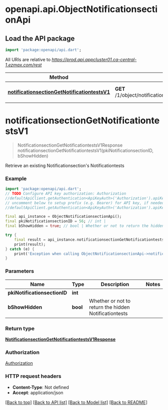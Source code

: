 # openapi.api.ObjectNotificationsectionApi

## Load the API package
```dart
import 'package:openapi/api.dart';
```

All URIs are relative to *https://prod.api.appcluster01.ca-central-1.ezmax.com/rest*

Method | HTTP request | Description
------------- | ------------- | -------------
[**notificationsectionGetNotificationtestsV1**](ObjectNotificationsectionApi.md#notificationsectiongetnotificationtestsv1) | **GET** /1/object/notificationsection/{pkiNotificationsectionID}/getNotificationtests | Retrieve an existing Notificationsection's Notificationtests


# **notificationsectionGetNotificationtestsV1**
> NotificationsectionGetNotificationtestsV1Response notificationsectionGetNotificationtestsV1(pkiNotificationsectionID, bShowHidden)

Retrieve an existing Notificationsection's Notificationtests



### Example
```dart
import 'package:openapi/api.dart';
// TODO Configure API key authorization: Authorization
//defaultApiClient.getAuthentication<ApiKeyAuth>('Authorization').apiKey = 'YOUR_API_KEY';
// uncomment below to setup prefix (e.g. Bearer) for API key, if needed
//defaultApiClient.getAuthentication<ApiKeyAuth>('Authorization').apiKeyPrefix = 'Bearer';

final api_instance = ObjectNotificationsectionApi();
final pkiNotificationsectionID = 56; // int | 
final bShowHidden = true; // bool | Whether or not to return the hidden Notificationtests

try {
    final result = api_instance.notificationsectionGetNotificationtestsV1(pkiNotificationsectionID, bShowHidden);
    print(result);
} catch (e) {
    print('Exception when calling ObjectNotificationsectionApi->notificationsectionGetNotificationtestsV1: $e\n');
}
```

### Parameters

Name | Type | Description  | Notes
------------- | ------------- | ------------- | -------------
 **pkiNotificationsectionID** | **int**|  | 
 **bShowHidden** | **bool**| Whether or not to return the hidden Notificationtests | 

### Return type

[**NotificationsectionGetNotificationtestsV1Response**](NotificationsectionGetNotificationtestsV1Response.md)

### Authorization

[Authorization](../README.md#Authorization)

### HTTP request headers

 - **Content-Type**: Not defined
 - **Accept**: application/json

[[Back to top]](#) [[Back to API list]](../README.md#documentation-for-api-endpoints) [[Back to Model list]](../README.md#documentation-for-models) [[Back to README]](../README.md)

